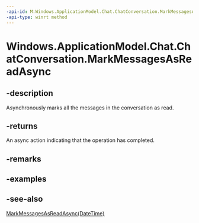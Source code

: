 ----api-id: M:Windows.ApplicationModel.Chat.ChatConversation.MarkMessagesAsReadAsync
-api-type: winrt method
---<!-- Method syntaxpublic Windows.Foundation.IAsyncAction MarkMessagesAsReadAsync()--># Windows.ApplicationModel.Chat.ChatConversation.MarkMessagesAsReadAsync## -descriptionAsynchronously marks all the messages in the conversation as read.## -returnsAn async action indicating that the operation has completed.## -remarks## -examples## -see-also[MarkMessagesAsReadAsync(DateTime)](chatconversation_markmessagesasreadasync_2121795134.md)